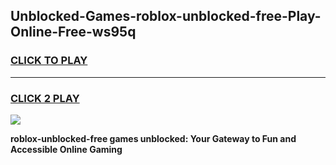 
## Unblocked-Games-roblox-unblocked-free-Play-Online-Free-ws95q
<h3>
<a href="https://premium76.site?title=roblox-unblocked-free&ref=26A">CLICK TO PLAY</a></h3>
<hr>

<h3>
<a href="https://premium76.site?title=roblox-unblocked-free&ref=26A">CLICK 2 PLAY</a>
  
</h3>

<a href="https://premium76.site?title=roblox-unblocked-free&ref=26A"><img src="https://clearcache.store/games.png"></a>


**roblox-unblocked-free games unblocked: Your Gateway to Fun and Accessible Online Gaming**
